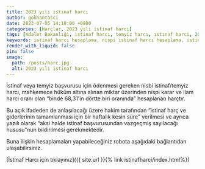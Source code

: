 ```yaml
---
title: 2023 yılı istinaf harcı
author: gokhantasci
date: 2023-07-05 14:10:00 +0800
categories: [Harçlar, 2023 yılı istinaf harcı]
tags: [Adalet Bakanlığı, istinaf harcı, temyiz harcı, ıstınaf harci, 2023, adliyeci]
keywords: istinaf harcı hesaplama, nispi istinaf harcı hesaplama, istinaf harç hesaplama, nispi harç hesaplama, adliyeci, istinaf nispi harç hesaplama, 2023 istinaf harcı hesaplama
render_with_liquid: false
pin: false
image:
  path: /posts/harc.jpg
  alt: 2023 yılı istinaf harcı
---
```


İstinaf veya temyiz başvurusu için ödenmesi gereken nisbi istinaf/temyiz harcı, mahkemece hüküm altına alınan miktar üzerinden nispi karar ve ilam harcı oranı olan “binde 68,31'in dörtte biri oranında” hesaplanan harçtır.

Bu açık ifadeden de anlaşılacağı üzere hakim tarafından “istinaf harç ve giderlerinin tamamlanması için bir haftalık kesin süre” verilmesi ve ayrıca yazılı olarak “aksi halde istinaf başvurusundan vazgeçmiş sayılacağı hususu”nun bildirilmesi gerekmektedir.

Buna ilişkin hesaplamaları yapabileceğiniz robota aşağıdaki bağlantıdan ulaşabilirsiniz.


[İstinaf Harcı için tıklayınız]({{ site.url }}{% link istinafharci/index.html%})